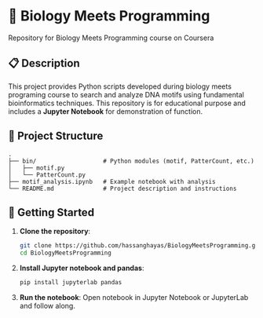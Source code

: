 # 🧬 Biology Meets Programming
Repository for Biology Meets Programming course on Coursera

## 📋 Description
This project provides Python scripts developed during biology meets programing course to search and analyze DNA motifs using fundamental bioinformatics techniques. This repository is for educational purpose and includes a **Jupyter Notebook** for demonstration of function.

## 📁 Project Structure
```
.
├── bin/                   # Python modules (motif, PatterCount, etc.)
│   ├── motif.py
│   └── PatterCount.py
├── motif_analysis.ipynb   # Example notebook with analysis
└── README.md              # Project description and instructions
```

## 🚀 Getting Started

1. **Clone the repository**:
   ```bash
   git clone https://github.com/hassanghayas/BiologyMeetsProgramming.git
   cd BiologyMeetsProgramming
   ```

2. **Install Jupyter notebook and pandas**:
   ```bash
   pip install jupyterlab pandas
   ```

3. **Run the notebook**:
   Open notebook in Jupyter Notebook or JupyterLab and follow along.

